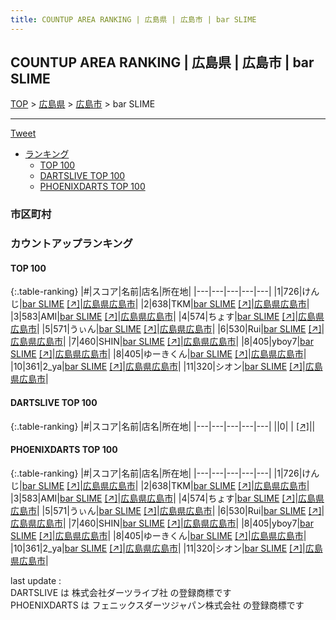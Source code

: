 ```yaml
---
title: COUNTUP AREA RANKING | 広島県 | 広島市 | bar SLIME
---
```

## COUNTUP AREA RANKING | 広島県 | 広島市 | bar SLIME

[TOP](/darts/rank/) > [広島県](/darts/rank/広島県/) > [広島市](/darts/rank/広島県/広島市/) > bar SLIME

___

<a href="https://twitter.com/share?ref_src=twsrc%5Etfw" data-text="COUNTUP AREA RANKING | 広島県広島市bar SLIME" class="twitter-share-button" data-hashtags="DARTSLIVE,PHOENIXDARTS,darts,ダーツ" data-show-count="false">Tweet</a>

* [ランキング](#カウントアップランキング)
    * [TOP 100](#top-100)
    * [DARTSLIVE TOP 100](#dartslive-top-100)
    * [PHOENIXDARTS TOP 100](#phoenixdarts-top-100)

### 市区町村

<ul>

</ul>

### カウントアップランキング

#### TOP 100



{:.table-ranking}
|#|スコア|名前|店名|所在地|
|---|---|---|---|---|
|1|726|<span class="rank-name-pd">けんじ</span>|<a href="/darts/rank/shops/88819.html">bar SLIME</a> <a href="https://vs.phoenixdarts.com/jp/shop/shopDetailInfo/s_88819?s_seq=88819">[↗]</a>|<a href="/darts/rank/広島県/広島市">広島県広島市</a>|
|2|638|<span class="rank-name-pd">TKM</span>|<a href="/darts/rank/shops/88819.html">bar SLIME</a> <a href="https://vs.phoenixdarts.com/jp/shop/shopDetailInfo/s_88819?s_seq=88819">[↗]</a>|<a href="/darts/rank/広島県/広島市">広島県広島市</a>|
|3|583|<span class="rank-name-pd">AMI</span>|<a href="/darts/rank/shops/88819.html">bar SLIME</a> <a href="https://vs.phoenixdarts.com/jp/shop/shopDetailInfo/s_88819?s_seq=88819">[↗]</a>|<a href="/darts/rank/広島県/広島市">広島県広島市</a>|
|4|574|<span class="rank-name-pd">ちょす</span>|<a href="/darts/rank/shops/88819.html">bar SLIME</a> <a href="https://vs.phoenixdarts.com/jp/shop/shopDetailInfo/s_88819?s_seq=88819">[↗]</a>|<a href="/darts/rank/広島県/広島市">広島県広島市</a>|
|5|571|<span class="rank-name-pd">うぃん</span>|<a href="/darts/rank/shops/88819.html">bar SLIME</a> <a href="https://vs.phoenixdarts.com/jp/shop/shopDetailInfo/s_88819?s_seq=88819">[↗]</a>|<a href="/darts/rank/広島県/広島市">広島県広島市</a>|
|6|530|<span class="rank-name-pd">Rui</span>|<a href="/darts/rank/shops/88819.html">bar SLIME</a> <a href="https://vs.phoenixdarts.com/jp/shop/shopDetailInfo/s_88819?s_seq=88819">[↗]</a>|<a href="/darts/rank/広島県/広島市">広島県広島市</a>|
|7|460|<span class="rank-name-pd">SHIN</span>|<a href="/darts/rank/shops/88819.html">bar SLIME</a> <a href="https://vs.phoenixdarts.com/jp/shop/shopDetailInfo/s_88819?s_seq=88819">[↗]</a>|<a href="/darts/rank/広島県/広島市">広島県広島市</a>|
|8|405|<span class="rank-name-pd">yboy7</span>|<a href="/darts/rank/shops/88819.html">bar SLIME</a> <a href="https://vs.phoenixdarts.com/jp/shop/shopDetailInfo/s_88819?s_seq=88819">[↗]</a>|<a href="/darts/rank/広島県/広島市">広島県広島市</a>|
|8|405|<span class="rank-name-pd">ゆーきくん</span>|<a href="/darts/rank/shops/88819.html">bar SLIME</a> <a href="https://vs.phoenixdarts.com/jp/shop/shopDetailInfo/s_88819?s_seq=88819">[↗]</a>|<a href="/darts/rank/広島県/広島市">広島県広島市</a>|
|10|361|<span class="rank-name-pd">2_ya</span>|<a href="/darts/rank/shops/88819.html">bar SLIME</a> <a href="https://vs.phoenixdarts.com/jp/shop/shopDetailInfo/s_88819?s_seq=88819">[↗]</a>|<a href="/darts/rank/広島県/広島市">広島県広島市</a>|
|11|320|<span class="rank-name-pd">シオン</span>|<a href="/darts/rank/shops/88819.html">bar SLIME</a> <a href="https://vs.phoenixdarts.com/jp/shop/shopDetailInfo/s_88819?s_seq=88819">[↗]</a>|<a href="/darts/rank/広島県/広島市">広島県広島市</a>|


#### DARTSLIVE TOP 100



{:.table-ranking}
|#|スコア|名前|店名|所在地|
|---|---|---|---|---|
||0|<span class="rank-name-dl"> </span>|<a href="/darts/rank/shops/.html"></a> <a href="">[↗]</a>|<a href="/darts/rank//"></a>|


#### PHOENIXDARTS TOP 100



{:.table-ranking}
|#|スコア|名前|店名|所在地|
|---|---|---|---|---|
|1|726|<span class="rank-name-pd">けんじ</span>|<a href="/darts/rank/shops/88819.html">bar SLIME</a> <a href="https://vs.phoenixdarts.com/jp/shop/shopDetailInfo/s_88819?s_seq=88819">[↗]</a>|<a href="/darts/rank/広島県/広島市">広島県広島市</a>|
|2|638|<span class="rank-name-pd">TKM</span>|<a href="/darts/rank/shops/88819.html">bar SLIME</a> <a href="https://vs.phoenixdarts.com/jp/shop/shopDetailInfo/s_88819?s_seq=88819">[↗]</a>|<a href="/darts/rank/広島県/広島市">広島県広島市</a>|
|3|583|<span class="rank-name-pd">AMI</span>|<a href="/darts/rank/shops/88819.html">bar SLIME</a> <a href="https://vs.phoenixdarts.com/jp/shop/shopDetailInfo/s_88819?s_seq=88819">[↗]</a>|<a href="/darts/rank/広島県/広島市">広島県広島市</a>|
|4|574|<span class="rank-name-pd">ちょす</span>|<a href="/darts/rank/shops/88819.html">bar SLIME</a> <a href="https://vs.phoenixdarts.com/jp/shop/shopDetailInfo/s_88819?s_seq=88819">[↗]</a>|<a href="/darts/rank/広島県/広島市">広島県広島市</a>|
|5|571|<span class="rank-name-pd">うぃん</span>|<a href="/darts/rank/shops/88819.html">bar SLIME</a> <a href="https://vs.phoenixdarts.com/jp/shop/shopDetailInfo/s_88819?s_seq=88819">[↗]</a>|<a href="/darts/rank/広島県/広島市">広島県広島市</a>|
|6|530|<span class="rank-name-pd">Rui</span>|<a href="/darts/rank/shops/88819.html">bar SLIME</a> <a href="https://vs.phoenixdarts.com/jp/shop/shopDetailInfo/s_88819?s_seq=88819">[↗]</a>|<a href="/darts/rank/広島県/広島市">広島県広島市</a>|
|7|460|<span class="rank-name-pd">SHIN</span>|<a href="/darts/rank/shops/88819.html">bar SLIME</a> <a href="https://vs.phoenixdarts.com/jp/shop/shopDetailInfo/s_88819?s_seq=88819">[↗]</a>|<a href="/darts/rank/広島県/広島市">広島県広島市</a>|
|8|405|<span class="rank-name-pd">yboy7</span>|<a href="/darts/rank/shops/88819.html">bar SLIME</a> <a href="https://vs.phoenixdarts.com/jp/shop/shopDetailInfo/s_88819?s_seq=88819">[↗]</a>|<a href="/darts/rank/広島県/広島市">広島県広島市</a>|
|8|405|<span class="rank-name-pd">ゆーきくん</span>|<a href="/darts/rank/shops/88819.html">bar SLIME</a> <a href="https://vs.phoenixdarts.com/jp/shop/shopDetailInfo/s_88819?s_seq=88819">[↗]</a>|<a href="/darts/rank/広島県/広島市">広島県広島市</a>|
|10|361|<span class="rank-name-pd">2_ya</span>|<a href="/darts/rank/shops/88819.html">bar SLIME</a> <a href="https://vs.phoenixdarts.com/jp/shop/shopDetailInfo/s_88819?s_seq=88819">[↗]</a>|<a href="/darts/rank/広島県/広島市">広島県広島市</a>|
|11|320|<span class="rank-name-pd">シオン</span>|<a href="/darts/rank/shops/88819.html">bar SLIME</a> <a href="https://vs.phoenixdarts.com/jp/shop/shopDetailInfo/s_88819?s_seq=88819">[↗]</a>|<a href="/darts/rank/広島県/広島市">広島県広島市</a>|


<div class="footer border-top border-gray-light mt-5 pt-3 text-right text-gray">
    last update : <span style="font-weight: italic" id="foot_last_modified"></span><br />
    DARTSLIVE は 株式会社ダーツライブ社 の登録商標です<br />
    PHOENIXDARTS は フェニックスダーツジャパン株式会社 の登録商標です<br />
</div>

<script src="https://cdnjs.cloudflare.com/ajax/libs/jquery.tablesorter/2.31.3/js/jquery.tablesorter.min.js" integrity="sha512-qzgd5cYSZcosqpzpn7zF2ZId8f/8CHmFKZ8j7mU4OUXTNRd5g+ZHBPsgKEwoqxCtdQvExE5LprwwPAgoicguNg==" crossorigin="anonymous" referrerpolicy="no-referrer"></script>
<link rel="stylesheet" href="https://cdnjs.cloudflare.com/ajax/libs/jquery.tablesorter/2.31.3/css/theme.default.min.css" integrity="sha512-wghhOJkjQX0Lh3NSWvNKeZ0ZpNn+SPVXX1Qyc9OCaogADktxrBiBdKGDoqVUOyhStvMBmJQ8ZdMHiR3wuEq8+w==" crossorigin="anonymous" referrerpolicy="no-referrer" />
<script>
$(function() {
    $(".table-ranking").tablesorter({sortList:[[0, 0]]});
    $("#foot_last_modified").text(formatDate(new Date(document.lastModified), 'yyyy-MM-dd HH:mm:ss'));
});
</script>

<script async src="https://platform.twitter.com/widgets.js" charset="utf-8"></script>